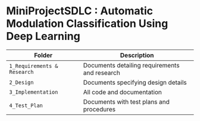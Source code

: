 # MiniProjectSDLC : Automatic Modulation Classification Using Deep Learning 

| Folder         | Description |
|----------------|-------------|
|`1_Requirements & Research`  |Documents detailing requirements and research|
|`2_Design`        |Documents specifying design details|
|`3_Implementation`|All code and documentation|
|`4_Test_Plan`     | Documents with test plans and procedures|
